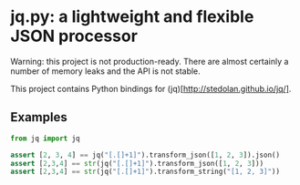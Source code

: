 # jq.py: a lightweight and flexible JSON processor

Warning: this project is not production-ready.
There are almost certainly a number of memory leaks and the API is not stable.

This project contains Python bindings for (jq)[http://stedolan.github.io/jq/].

## Examples

```python
from jq import jq

assert [2, 3, 4] == jq("[.[]+1]").transform_json([1, 2, 3]).json()
assert [2,3,4] == str(jq("[.[]+1]").transform_json([1, 2, 3]))
assert [2,3,4] == str(jq("[.[]+1]").transform_string("[1, 2, 3]"))
```
